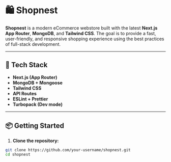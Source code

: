 # 🛍️ Shopnest

**Shopnest** is a modern eCommerce webstore built with the latest **Next.js App Router**, **MongoDB**, and **Tailwind CSS**. The goal is to provide a fast, user-friendly, and responsive shopping experience using the best practices of full-stack development.

---

## 🚀 Tech Stack

- **Next.js (App Router)**
- **MongoDB + Mongoose**
- **Tailwind CSS**
- **API Routes**
- **ESLint + Prettier**
- **Turbopack (Dev mode)**

---

## 📦 Getting Started

1. **Clone the repository:**

```bash
git clone https://github.com/your-username/shopnest.git
cd shopnest
